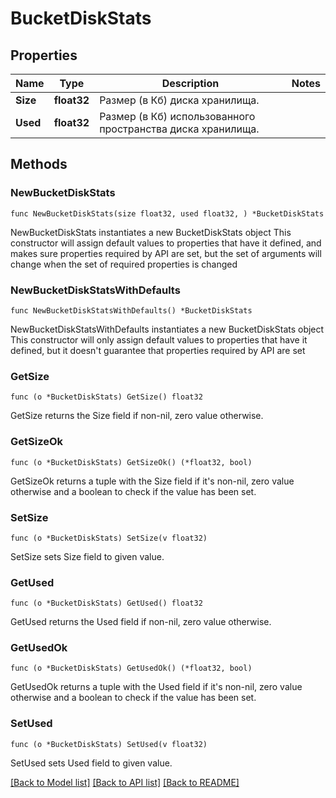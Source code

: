 # BucketDiskStats

## Properties

Name | Type | Description | Notes
------------ | ------------- | ------------- | -------------
**Size** | **float32** | Размер (в Кб) диска хранилища. | 
**Used** | **float32** | Размер (в Кб) использованного пространства диска хранилища. | 

## Methods

### NewBucketDiskStats

`func NewBucketDiskStats(size float32, used float32, ) *BucketDiskStats`

NewBucketDiskStats instantiates a new BucketDiskStats object
This constructor will assign default values to properties that have it defined,
and makes sure properties required by API are set, but the set of arguments
will change when the set of required properties is changed

### NewBucketDiskStatsWithDefaults

`func NewBucketDiskStatsWithDefaults() *BucketDiskStats`

NewBucketDiskStatsWithDefaults instantiates a new BucketDiskStats object
This constructor will only assign default values to properties that have it defined,
but it doesn't guarantee that properties required by API are set

### GetSize

`func (o *BucketDiskStats) GetSize() float32`

GetSize returns the Size field if non-nil, zero value otherwise.

### GetSizeOk

`func (o *BucketDiskStats) GetSizeOk() (*float32, bool)`

GetSizeOk returns a tuple with the Size field if it's non-nil, zero value otherwise
and a boolean to check if the value has been set.

### SetSize

`func (o *BucketDiskStats) SetSize(v float32)`

SetSize sets Size field to given value.


### GetUsed

`func (o *BucketDiskStats) GetUsed() float32`

GetUsed returns the Used field if non-nil, zero value otherwise.

### GetUsedOk

`func (o *BucketDiskStats) GetUsedOk() (*float32, bool)`

GetUsedOk returns a tuple with the Used field if it's non-nil, zero value otherwise
and a boolean to check if the value has been set.

### SetUsed

`func (o *BucketDiskStats) SetUsed(v float32)`

SetUsed sets Used field to given value.



[[Back to Model list]](../README.md#documentation-for-models) [[Back to API list]](../README.md#documentation-for-api-endpoints) [[Back to README]](../README.md)



